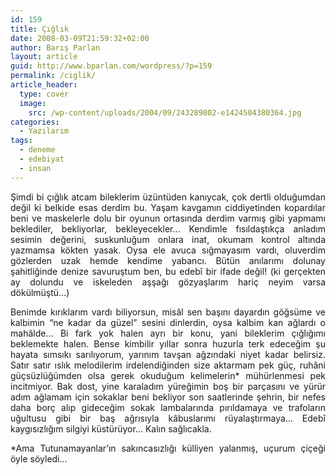 ```yaml
---
id: 159
title: Çığlık
date: 2008-03-09T21:59:32+02:00
author: Barış Parlan
layout: article
guid: http://www.bparlan.com/wordpress/?p=159
permalink: /ciglik/
article_header:
  type: cover
  image:
    src: /wp-content/uploads/2004/09/243289802-e1424504380364.jpg
categories:
  - Yazılarım
tags:
  - deneme
  - edebiyat
  - insan
---
```


<p style="text-align: justify;">
  Şimdi bi çığlık atcam bileklerim üzüntüden kanıycak, çok dertli olduğumdan değil ki belkide esas derdim bu. Yaşam kavgamın ciddiyetinden kopardılar beni ve maskelerle dolu bir oyunun ortasında derdim varmış gibi yapmamı beklediler, bekliyorlar, bekleyecekler&#8230; Kendimle fısıldaştıkça anladım sesimin değerini, suskunluğum onlara inat, okumam kontrol altında yazmamsa kökten yasak. Oysa ele avuca sığmayasım vardı, oluverdim gözlerden uzak hemde kendime yabancı. Bütün anılarımı dolunay şahitliğinde denize savuruştum ben, bu edebî bir ifade değil! (ki gerçekten ay dolundu ve iskeleden aşşağı gözyaşlarım hariç neyim varsa dökülmüştü&#8230;)
</p>

<p style="text-align: justify;">
  Benimde kırıklarım vardı biliyorsun, misâl sen başını dayardın göğsüme ve kalbimin &#8220;ne kadar da güzel&#8221; sesini dinlerdin, oysa kalbim kan ağlardı o mahâlde&#8230; Bi fark yok halen ayrı bir konu, yani bileklerim çığlığımı beklemekte halen. Bense kimbilir yıllar sonra huzurla terk edeceğim şu hayata sımsıkı sarılıyorum, yarınım tavşan ağzındaki niyet kadar belirsiz. Satır satır ıslık melodilerim irdelendiğinden size aktarmam pek güç, ruhâni güçsüzlüğümden olsa gerek okuduğum kelimelerin* mühürlenmesi pek incitmiyor. Bak dost, yine karaladım yüreğimin boş bir parçasını ve yürür adım ağlamam için sokaklar beni bekliyor son saatlerinde şehrin, bir nefes daha borç alıp gideceğim sokak lambalarında pırıldamaya ve trafoların uğultusu gibi bir baş ağrısıyla kâbuslarımı rüyalaştırmaya&#8230; Edebî kaygısızlığım silgiyi küstürüyor&#8230; Kalın sağlıcakla.
</p>

<p style="text-align: justify;">
  *Ama Tutunamayanlar&#8217;ın sakıncasızlığı külliyen yalanmış, uçurum çiçeği öyle söyledi&#8230;
</p>
